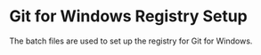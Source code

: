 # Git for Windows Registry Setup

The batch files are used to set up the registry for Git for Windows. 
